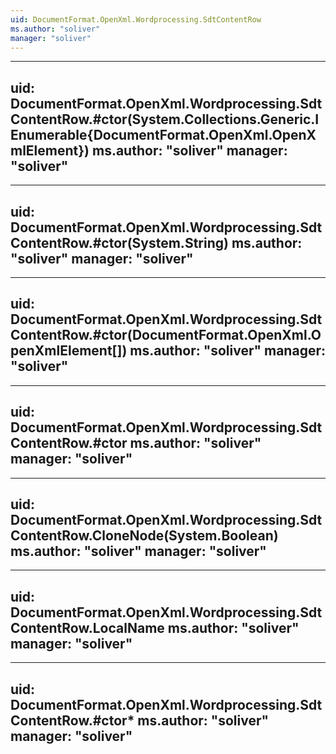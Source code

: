 ```yaml
---
uid: DocumentFormat.OpenXml.Wordprocessing.SdtContentRow
ms.author: "soliver"
manager: "soliver"
---
```


---
uid: DocumentFormat.OpenXml.Wordprocessing.SdtContentRow.#ctor(System.Collections.Generic.IEnumerable{DocumentFormat.OpenXml.OpenXmlElement})
ms.author: "soliver"
manager: "soliver"
---

---
uid: DocumentFormat.OpenXml.Wordprocessing.SdtContentRow.#ctor(System.String)
ms.author: "soliver"
manager: "soliver"
---

---
uid: DocumentFormat.OpenXml.Wordprocessing.SdtContentRow.#ctor(DocumentFormat.OpenXml.OpenXmlElement[])
ms.author: "soliver"
manager: "soliver"
---

---
uid: DocumentFormat.OpenXml.Wordprocessing.SdtContentRow.#ctor
ms.author: "soliver"
manager: "soliver"
---

---
uid: DocumentFormat.OpenXml.Wordprocessing.SdtContentRow.CloneNode(System.Boolean)
ms.author: "soliver"
manager: "soliver"
---

---
uid: DocumentFormat.OpenXml.Wordprocessing.SdtContentRow.LocalName
ms.author: "soliver"
manager: "soliver"
---

---
uid: DocumentFormat.OpenXml.Wordprocessing.SdtContentRow.#ctor*
ms.author: "soliver"
manager: "soliver"
---
